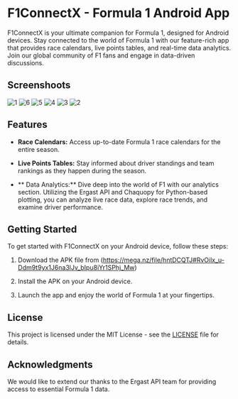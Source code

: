 # F1ConnectX - Formula 1 Android App

F1ConnectX is your ultimate companion for Formula 1, designed for Android devices. Stay connected to the world of Formula 1 with our feature-rich app that provides race calendars, live points tables, and real-time data analytics. Join our global community of F1 fans and engage in data-driven discussions.

## Screenshoots

![1](https://github.com/MXNOJBE/F1ConnectX_Android/assets/71591667/4e1d9da0-0c9c-4e5c-bb55-2a6a79790d45)
![6](https://github.com/MXNOJBE/F1ConnectX_Android/assets/71591667/91829973-5ecf-43f6-9595-386be108dddf)
![5](https://github.com/MXNOJBE/F1ConnectX_Android/assets/71591667/da4dc27a-bf0d-429d-9c04-18213187d220)
![4](https://github.com/MXNOJBE/F1ConnectX_Android/assets/71591667/530e06d0-a19d-4951-9856-9ae4396600e4)
![3](https://github.com/MXNOJBE/F1ConnectX_Android/assets/71591667/0ed5d426-35ea-48c6-b1db-4a57c3eea02d)
![2](https://github.com/MXNOJBE/F1ConnectX_Android/assets/71591667/e29c8d6f-4474-4f19-a55f-90f2404fd62d)

## Features

- **Race Calendars:** Access up-to-date Formula 1 race calendars for the entire season.

- **Live Points Tables:** Stay informed about driver standings and team rankings as they happen during the season.

- ** Data Analytics:** Dive deep into the world of F1 with our analytics section. Utilizing the Ergast API and Chaquopy for Python-based plotting, you can analyze live race data, explore race trends, and examine driver performance.

## Getting Started

To get started with F1ConnectX on your Android device, follow these steps:

1. Download the APK file from (https://mega.nz/file/hntDCQTJ#RvOilx_u-Ddm9t9yx1J6na3lJv_bIpu8iYr1SPhj_Mw)

2. Install the APK on your Android device.

3. Launch the app and enjoy the world of Formula 1 at your fingertips.

## License

This project is licensed under the MIT License - see the [LICENSE](LICENSE) file for details.

## Acknowledgments

We would like to extend our thanks to the Ergast API team for providing access to essential Formula 1 data.

